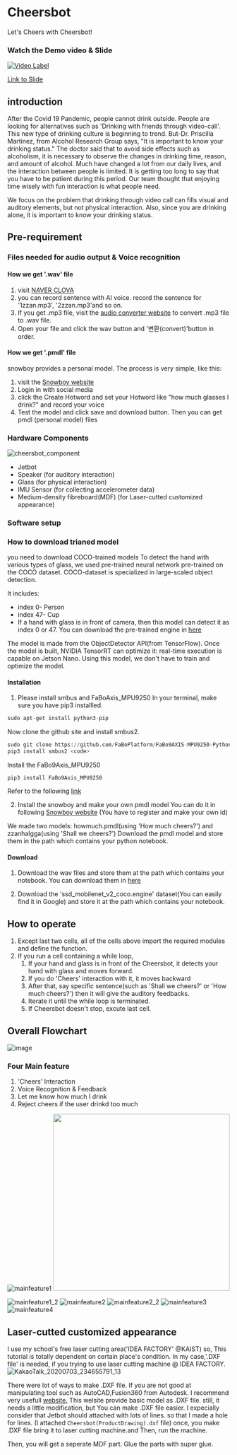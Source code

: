 # Cheersbot
Let's Cheers with Cheersbot!

### Watch the Demo video & Slide
[![Video Label](http://img.youtube.com/vi/7Yft4uTX8Ms/0.jpg)](https://youtu.be/7Yft4uTX8Ms=0s)

[Link to Slide](https://docs.google.com/presentation/d/1DhWW_3buYzDjDduUoTDXJvPRc6uU8FgfSCC8IZCqkdQ/edit?usp=sharing)

## introduction
After the Covid 19 Pandemic, people cannot drink outside. People are looking for alternatives such as 'Drinking with friends through video-call'. This new type of drinking culture is beginning to trend.
But-Dr. Priscilla Martinez, from Alcohol Research Group  says, "It is important to know your drinking status." The doctor said that to avoid side effects such as alcoholism, it is necessary to observe the changes in drinking time, reason, and amount of alcohol. 
Much have changed a lot from our daily lives, and the interaction between people is limited. It is getting too long to say that you have to be patient during this period.
Our team thought that enjoying time wisely with fun interaction is what people need.

We focus on the problem that drinking through video call can fills visual and auditory elements, but not physical interaction. Also, since you are drinking alone, it is important to know your drinking status.

## Pre-requirement
### Files needed for audio output & Voice recognition
#### How we get '.wav' file 
1. visit [NAVER CLOVA](https://clova.ai/voice)
2. you can record sentence with AI voice. record the sentence for '1zzan.mp3', '2zzan.mp3'and so on.
3. If you get .mp3 file, visit the [audio converter website](https://online-audio-converter.com/ko/) to convert .mp3 file to .wav file.
4. Open your file and click the wav button and '변환(convert)'button in order.

#### How we get '.pmdl' file
snowboy provides a personal model. The process is very simple, like this:

1. visit the [Snowboy website](https://snowboy.kitt.ai/)
2. Login in with social media
3. click the Create Hotword and set your Hotword like "how much glasses I drink?" and record your voice
4. Test the model and click save and download button. Then you can get pmdl (personal model) files

### Hardware Components
![cheersbot_component](https://user-images.githubusercontent.com/44702454/86465579-e38ce200-bd6c-11ea-936a-edb10434db80.png)
+ Jetbot
+ Speaker (for auditory interaction)
+ Glass (for physical interaction)
+ IMU Sensor (for collecting accelerometer data)
+ Medium-density fibreboard(MDF) (for Laser-cutted customized appearance)

### Software setup
### How to download trianed model
you need to download COCO-trained models
To detect the hand with various types of glass, we used pre-trained neural network pre-trained on the COCO dataset.
COCO-dataset is specialized in large-scaled object detection. 

It includes:
+ index 0- Person
+ index 47- Cup
+ If a hand with glass is in front of camera, then this model can detect it as index 0 or 47.
You can download the pre-trained engine in [here](https://drive.google.com/file/d/1eZsGracgHo5zSakGMHcW2ET19UtLfDKf/view?usp=sharing)

The model is made from the ObjectDetector API(from TensorFlow).
Once the model is built, NVIDIA TensorRT can optimize it: real-time execution is capable on Jetson Nano.
Using this model, we don't have to train and optimize the model.

#### Installation
1. Please install smbus and FaBoAxis_MPU9250
In your terminal, make sure you have pip3 installled.

```python
sudo apt-get install python3-pip
```

Now clone the github site and install smbus2.

```python
sudo git clone https://github.com/FaBoPlatform/FaBo9AXIS-MPU9250-Python.git
pip3 install smbus2 <code>
```

Install the FaBo9Axis_MPU9250

```
pip3 install FaBo9Axis_MPU9250
```

Refer to the following [link](https://brisbaneroboticsclub.id.au/install-keystudio-i2c-shield-v1/)

2. Install the snowboy and make your own pmdl model
You can do it in following [Snowboy website](https://snowboy.kitt.ai/) 
(You have to register and make your own id)

We made two models: howmuch.pmdl(using 'How much cheers?') and zzanhalgga(using 'Shall we cheers?')
Download the pmdl model and store them in the path which contains your python notebook.

#### Download
1. Download the wav files and store them at the path which contains your notebook.
You can download them in [here](https://drive.google.com/drive/folders/1hhn2-ccdgHKmKi6KiMCy6lB9r9NzFBiP?usp=sharing)

2. Download the 'ssd_mobilenet_v2_coco.engine' dataset(You can easily find it in Google) and store it at the path which contains your notebook.

## How to operate
1. Except last two cells, all of the cells above import the required modules and define the function.
2. If you run a cell containing a while loop, 
	1. If your hand and glass is in front of the Cheersbot, it detects your hand with glass and moves forward.
	2. If you do 'Cheers' interaction with it, it moves backward
	3. After that, say specific sentence(such as 'Shall we cheers?' or 'How much cheers?') then it will give the auditory feedbacks.
	4. Iterate it until the while loop is terminated.
	5. If Cheersbot doesn't stop, excute last cell.
## Overall Flowchart
![image](https://user-images.githubusercontent.com/44702454/86480632-55732480-bd89-11ea-98f5-0b8ee45d7015.png)
### Four Main feature
1. 'Cheers' Interaction
2. Voice Recognition & Feedback
3. Let me know how much I drink
4. Reject cheers if the user drinkd too much

![mainfeature1](https://user-images.githubusercontent.com/44702454/86477443-69b42300-bd83-11ea-9d7e-5a8479e8b8e1.png)
<img src = "https://user-images.githubusercontent.com/44702454/86477443-69b42300-bd83-11ea-9d7e-5a8479e8b8e1.png" width="400px">

![mainfeature1_2](https://user-images.githubusercontent.com/44702454/86477490-7fc1e380-bd83-11ea-9535-67d6fa3e4c94.png)
![mainfeature2](https://user-images.githubusercontent.com/44702454/86477516-8a7c7880-bd83-11ea-8984-2866039661e9.png)
![mainfeature2_2](https://user-images.githubusercontent.com/44702454/86477533-9405e080-bd83-11ea-8440-4bd8b2112f6d.png)
![mainfeature3](https://user-images.githubusercontent.com/44702454/86477550-9f590c00-bd83-11ea-8136-dc7f1abef642.png)
![mainfeature4](https://user-images.githubusercontent.com/44702454/86477566-a849dd80-bd83-11ea-99ce-cbcc2f99d640.png)

## Laser-cutted customized appearance
I use my school's free laser cutting area('IDEA FACTORY' @KAIST) so, This tutorial is totally dependent on certain place's condition. In my case,'.DXF file' is needed, if you trying to use laser cutting machine @ IDEA FACTORY.
![KakaoTalk_20200703_234655791_13](https://user-images.githubusercontent.com/44702454/86485100-cff47200-bd92-11ea-998d-e77e128b2677.jpg)

There were lot of ways to make .DXF file. If you are not good at manipulating tool such as AutoCAD,Fusion360 from Autodesk.
I recommend very usefull [website.](https://en.makercase.com/#/) This welsite provide basic model as .DXF file. still, it needs a little modification, but You can make .DXF file easier.
I expecially consider that Jetbot should attached with lots of lines. so that I made a hole for lines.
(I attached `Cheersbot(ProductDrawing).dxf` file)
once, you make .DXF file bring it to laser cutting machine.and Then, run the machine.

Then, you will get a seperate MDF part. Glue the parts with super glue. 


